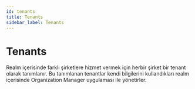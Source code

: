 ```yaml
---
id: tenants
title: Tenants
sidebar_label: Tenants
---
```

# Tenants
Realm içerisinde farklı şirketlere hizmet vermek için herbir şirket bir tenant olarak tanımlanır. Bu tanımlanan tenantlar kendi bilgilerini kullandıkları realm içerisinde Organization Manager uygulaması ile yönetirler.